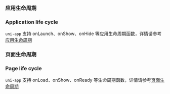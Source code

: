 ### 应用生命周期
### Application life cycle

``uni-app`` 支持 onLaunch、onShow、onHide 等应用生命周期函数，详情请参考[应用生命周期](/collocation/App.md#applifecycle)

### 页面生命周期
### Page life cycle

``uni-app`` 支持 onLoad、onShow、onReady 等生命周期函数，详情请参考[页面生命周期](/tutorial/page.md#lifecycle)